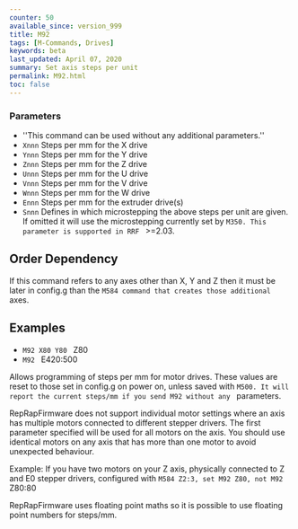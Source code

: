 ```yaml
---
counter: 50
available_since: version_999
title: M92
tags: [M-Commands, Drives] 
keywords: beta 
last_updated: April 07, 2020 
summary: Set axis steps per unit 
permalink: M92.html
toc: false 
---
```



### Parameters

* ''This command can be used without any additional parameters.''
* `Xnnn` Steps per mm for the X drive
* `Ynnn` Steps per mm for the Y drive
* `Znnn` Steps per mm for the Z drive
* `Unnn` Steps per mm for the U drive
* `Vnnn` Steps per mm for the V drive
* `Wnnn` Steps per mm for the W drive
* `Ennn` Steps per mm for the extruder drive(s)
* `Snnn` Defines in which microstepping the above steps per unit are given. If omitted it will use the microstepping currently set by ` M350. This parameter is supported in RRF  ` >=2.03.

## Order Dependency

If this command refers to any axes other than X, Y and Z then it must be later in config.g than the ` M584 command that creates those additional  ` axes.

## Examples

* ` M92 X80 Y80  ` Z80
* ` M92  ` E420:500

Allows programming of steps per mm for motor drives. These values are reset to those set in config.g on power on, unless saved with ` M500. It will report the current steps/mm if you send M92 without any  ` parameters.

RepRapFirmware does not support individual motor settings where an axis has multiple motors connected to different stepper drivers. The first parameter specified will be used for all motors on the axis. You should use identical motors on any axis that has more than one motor to avoid unexpected behaviour.

Example: If you have two motors on your Z axis, physically connected to Z and E0 stepper drivers, configured with ` M584 Z2:3, set M92 Z80, not M92  ` Z80:80

RepRapFirmware uses floating point maths so it is possible to use floating point numbers for steps/mm.

